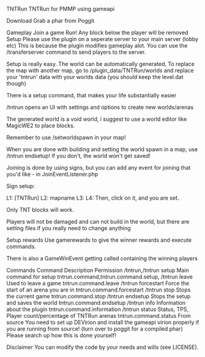 TNTRun
TNTRun for PMMP using gameapi

Download
Grab a phar from Poggit

Gameplay
Join a game
Run!
Any block below the player will be removed
Setup
Please use the plugin on a seperate server to your main server (lobby etc) This is because the plugin modifies gameplay alot. You can use the /transferserver command to send players to the server.

Setup is really easy. The world can be automatically generated. To replace the map with another map, go to /plugin_data/TNTRun/worlds and replace your 'tntrun' data with your worlds data (you should keep the level.dat though)

There is a setup command, that makes your life substantially easier

/tntrun opens an UI with settings and options to create new worlds/arenas

The generated world is a void world, i suggest to use a world editor like MagicWE2 to place blocks.

Remember to use /setworldspawn in your map!

When you are done with building and setting the world spawn in a map, use /tntrun endsetup! If you don't, the world won't get saved!

Joining is done by using signs, but you can add any event for joining that you'd like - in JoinEventListener.php

Sign setup:

L1: [TNTRun]
L2: mapname
L3: 
L4: 
Then, click on it, and you are set.

Only TNT blocks will work.

Players will not be damaged and can not build in the world, but there are setting files if you really need to change anything

Setup rewards
Use gamerewards to give the winner rewards and execute commands.

There is also a GameWinEvent getting called containing the winning players

Commands
Command	Description	Permission
/tntrun,/tntrun setup	Main command for setup	tntrun.command,tntrun.command.setup,
/tntrun leave	Used to leave a game	tntrun.command.leave
/tntrun forcestart	Force the start of an arena you are in	tntrun.command.forcestart
/tntrun stop	Stops the current game	tntrun.command.stop
/tntrun endsetup	Stops the setup and saves the world	tntrun.command.endsetup
/tntrun info	Information about the plugin	tntrun.command.information
/tntrun status	Status, TPS, Player count/percentage of TNTRun arenas	tntrun.command.status
From source
You need to set up DEVirion and install the gameapi virion properly if you are running from source! (turn over to poggit for a compiled phar) Please search up how this is done yourself!

Disclaimer
You can modify the code by your needs and wills (see LICENSE).
